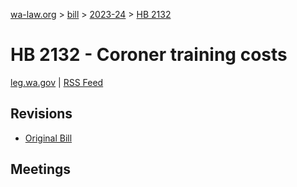 [wa-law.org](/) > [bill](/bill/) > [2023-24](/bill/2023-24/) > [HB 2132](/bill/2023-24/hb/2132/)

# HB 2132 - Coroner training costs
[leg.wa.gov](https://app.leg.wa.gov/billsummary?BillNumber=2132&Year=2023&Initiative=false) | [RSS Feed](./rss.xml)

## Revisions
* [Original Bill](1/)

## Meetings